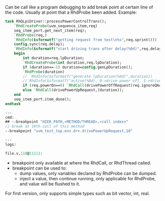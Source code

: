 Can be call like a program debugging to add break point at certain line of the code. Usually at point that a RhdProbe been added.
Example:
```systemverilog
task RhQLpiDriver::processPowerControlTrans();
	`RhdCreateProbe(uvm_sequence_item,req)
	seq_item_port.get_next_item(req);
	`RhdProbe(req,)
	`RhdInfo($sformatf("getting request from test\n%s",req.sprint()))
	config.sync(req.delay);
	`RhdInfo($sformatf("start driving trans after delay(%0d)",req.delay));
	begin
		int duration=req.lpDuration;
		`RhdCreateProbe(int duration,req.lpDuration);
		if (duration==-1) duration=config.genLpDuration();
		`RhdProbe(duration)
		// `RhdInfo($sformatf("generate lpDuration(%0d)",duration))
		//`RhdInfo($sformatf("active(%0d), 0->drive power off, 1->drive power up",req.active))
		if (req.powerOn==0) `RhdCall(drivePowerOffRequest(req.ignoreQActive,duration));
		else `RhdCall(drivePowerUpRequest,(duration));
	end
	seq_item_port.item_done();
endtask

---
cmd:
## --breakpoint "HIER_PATH,<METHOD/THREAD>,<call index>"
// break at 10th call of this method
--breakpoint "uvm_test_top.env.drv.drivePowerUpRequest,10" 

---
logs:

file.v,110@11111: 


```

- breakpoint only available at where the RhdCall, or RhdThread called.
- breakpoint can be used to:
	- dump values, only variables declared by RhdProbe can be dumped.
	- inject a value, then continue running, only applicable for RhdProbe, and value will be flushed to it.

For first version, only supports simple types such as bit vector, int, real.
